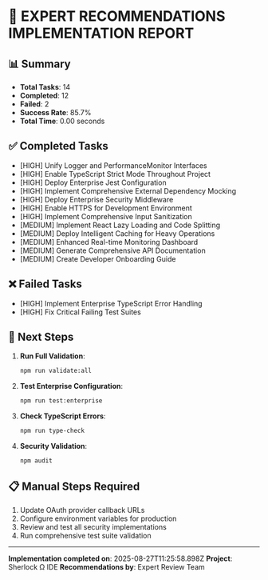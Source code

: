 
# 🎉 EXPERT RECOMMENDATIONS IMPLEMENTATION REPORT

## 📊 Summary

- **Total Tasks**: 14
- **Completed**: 12
- **Failed**: 2
- **Success Rate**: 85.7%
- **Total Time**: 0.00 seconds

## ✅ Completed Tasks

- [HIGH] Unify Logger and PerformanceMonitor Interfaces
- [HIGH] Enable TypeScript Strict Mode Throughout Project
- [HIGH] Deploy Enterprise Jest Configuration
- [HIGH] Implement Comprehensive External Dependency Mocking
- [HIGH] Deploy Enterprise Security Middleware
- [HIGH] Enable HTTPS for Development Environment
- [HIGH] Implement Comprehensive Input Sanitization
- [MEDIUM] Implement React Lazy Loading and Code Splitting
- [MEDIUM] Deploy Intelligent Caching for Heavy Operations
- [MEDIUM] Enhanced Real-time Monitoring Dashboard
- [MEDIUM] Generate Comprehensive API Documentation
- [MEDIUM] Create Developer Onboarding Guide

## ❌ Failed Tasks

- [HIGH] Implement Enterprise TypeScript Error Handling
- [HIGH] Fix Critical Failing Test Suites

## 🚀 Next Steps

1. **Run Full Validation**:
   ```bash
   npm run validate:all
   ```

2. **Test Enterprise Configuration**:
   ```bash
   npm run test:enterprise
   ```

3. **Check TypeScript Errors**:
   ```bash
   npm run type-check
   ```

4. **Security Validation**:
   ```bash
   npm audit
   ```

## 📋 Manual Steps Required

1. Update OAuth provider callback URLs
2. Configure environment variables for production
3. Review and test all security implementations
4. Run comprehensive test suite validation

---

**Implementation completed on**: 2025-08-27T11:25:58.898Z
**Project**: Sherlock Ω IDE
**Recommendations by**: Expert Review Team
